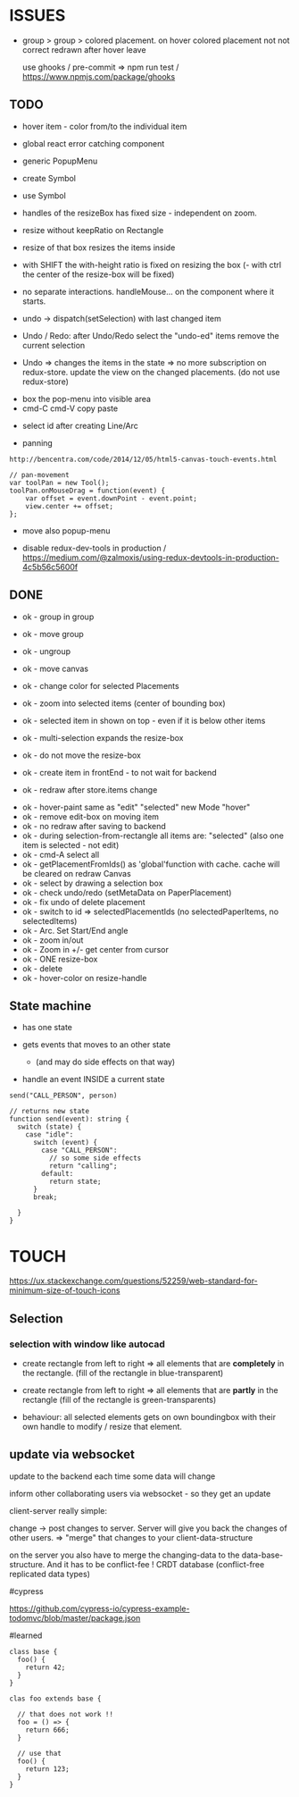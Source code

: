# ISSUES

- group > group > colored placement. on hover colored placement not not correct redrawn after hover leave

  use ghooks / pre-commit => npm run test / https://www.npmjs.com/package/ghooks

## TODO

- hover item - color from/to the individual item
- global react error catching component
- generic PopupMenu
- create Symbol
- use Symbol

- handles of the resizeBox has fixed size - independent on zoom.
- resize without keepRatio on Rectangle

* resize of that box resizes the items inside
* with SHIFT the with-height ratio is fixed on resizing the box
  (- with ctrl the center of the resize-box will be fixed)

* no separate interactions.
  handleMouse... on the component where it starts.
* undo -> dispatch(setSelection) with last changed item

- Undo / Redo: after Undo/Redo select the "undo-ed" items
  remove the current selection

- Undo => changes the items in the state => no more subscription on redux-store.
  update the view on the changed placements. (do not use redux-store)

* box the pop-menu into visible area
* cmd-C cmd-V copy paste

- select id after creating Line/Arc

* panning

```
http://bencentra.com/code/2014/12/05/html5-canvas-touch-events.html

// pan-movement
var toolPan = new Tool();
toolPan.onMouseDrag = function(event) {
    var offset = event.downPoint - event.point;
    view.center += offset;
};

```

- move also popup-menu

- disable redux-dev-tools in production / https://medium.com/@zalmoxis/using-redux-devtools-in-production-4c5b56c5600f

## DONE

- ok - group in group

- ok - move group
- ok - ungroup
- ok - move canvas
- ok - change color for selected Placements
- ok - zoom into selected items (center of bounding box)

- ok - selected item in shown on top - even if it is below other items

- ok - multi-selection expands the resize-box

- ok - do not move the resize-box
- ok - create item in frontEnd - to not wait for backend
- ok - redraw after store.items change

* ok - hover-paint same as "edit" "selected" new Mode "hover"
* ok - remove edit-box on moving item
* ok - no redraw after saving to backend
* ok - during selection-from-rectangle all items are: "selected" (also one item is selected - not edit)
* ok - cmd-A select all
* ok - getPlacementFromIds() as 'global'function with cache. cache will be cleared on redraw Canvas
* ok - select by drawing a selection box
* ok - check undo/redo (setMetaData on PaperPlacement)
* ok - fix undo of delete placement
* ok - switch to id => selectedPlacementIds (no selectedPaperItems, no selectedItems)
* ok - Arc. Set Start/End angle
* ok - zoom in/out
* ok - Zoom in +/- get center from cursor
* ok - ONE resize-box
* ok - delete
* ok - hover-color on resize-handle

## State machine

- has one state
- gets events that moves to an other state

  - (and may do side effects on that way)

- handle an event INSIDE a current state

```
send("CALL_PERSON", person)

// returns new state
function send(event): string {
  switch (state) {
    case "idle":
      switch (event) {
        case "CALL_PERSON":
          // so some side effects
          return "calling";
        default:
          return state;
      }
      break;

  }
}
```

# TOUCH

https://ux.stackexchange.com/questions/52259/web-standard-for-minimum-size-of-touch-icons

## Selection

### selection with window like autocad

- create rectangle from left to right => all elements that are **completely** in the rectangle. (fill of the rectangle in blue-transparent)

- create rectangle from left to right => all elements that are **partly** in the rectangle (fill of the rectangle is green-transparents)

- behaviour: all selected elements gets on own boundingbox with their own handle to modify / resize that element.

## update via websocket

update to the backend each time some data will change

inform other collaborating users via websocket - so they get an update

client-server really simple:

change -> post changes to server. Server will give you back the changes of other users.
=> "merge" that changes to your client-data-structure

on the server you also have to merge the changing-data to the data-base-structure.
And it has to be conflict-fee ! CRDT database (conflict-free replicated data types)

#cypress

https://github.com/cypress-io/cypress-example-todomvc/blob/master/package.json

#learned

```
class base {
  foo() {
    return 42;
  }
}

clas foo extends base {

  // that does not work !!
  foo = () => {
    return 666;
  }

  // use that
  foo() {
    return 123;
  }
}
```
